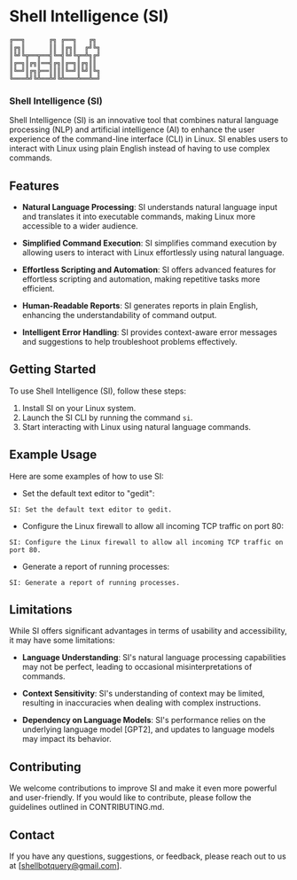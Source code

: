 # Shell Intelligence (SI) 


    ╔══╗      ╔╗ ╔══╗   ╔╗
    ║╔╗║      ║║ ║╔╗║  ╔╝╚╗
    ║╚╝╚╦══╦══╣╚═╣╚╝╚╦═╩╗╔╝
    ║╔═╗║╔╗║══╣╔╗║╔═╗║╔╗║║
    ║╚═╝║╔╗╠══║║║║╚═╝║╚╝║╚╗
    ╚═══╩╝╚╩══╩╝╚╩═══╩══╩═╝    


### Shell Intelligence (SI)

Shell Intelligence (SI) is an innovative tool that combines natural language processing (NLP) and artificial intelligence (AI) to enhance the user experience of the command-line interface (CLI) in Linux. SI enables users to interact with Linux using plain English instead of having to use complex commands.

## Features

- **Natural Language Processing**: SI understands natural language input and translates it into executable commands, making Linux more accessible to a wider audience.

- **Simplified Command Execution**: SI simplifies command execution by allowing users to interact with Linux effortlessly using natural language.

- **Effortless Scripting and Automation**: SI offers advanced features for effortless scripting and automation, making repetitive tasks more efficient.

- **Human-Readable Reports**: SI generates reports in plain English, enhancing the understandability of command output.

- **Intelligent Error Handling**: SI provides context-aware error messages and suggestions to help troubleshoot problems effectively.

## Getting Started

To use Shell Intelligence (SI), follow these steps:

1. Install SI on your Linux system.
2. Launch the SI CLI by running the command `si`.
3. Start interacting with Linux using natural language commands.

## Example Usage

Here are some examples of how to use SI:

- Set the default text editor to "gedit":
```
SI: Set the default text editor to gedit.
```

- Configure the Linux firewall to allow all incoming TCP traffic on port 80:
```
SI: Configure the Linux firewall to allow all incoming TCP traffic on port 80.
```

- Generate a report of running processes:
```
SI: Generate a report of running processes.
```

## Limitations

While SI offers significant advantages in terms of usability and accessibility, it may have some limitations:

- **Language Understanding**: SI's natural language processing capabilities may not be perfect, leading to occasional misinterpretations of commands.

- **Context Sensitivity**: SI's understanding of context may be limited, resulting in inaccuracies when dealing with complex instructions.

- **Dependency on Language Models**: SI's performance relies on the underlying language model [GPT2], and updates to language models may impact its behavior.

## Contributing

We welcome contributions to improve SI and make it even more powerful and user-friendly. If you would like to contribute, please follow the guidelines outlined in CONTRIBUTING.md.

## Contact

If you have any questions, suggestions, or feedback, please reach out to us at [shellbotquery@gmail.com].
